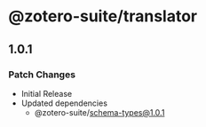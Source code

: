 # @zotero-suite/translator

## 1.0.1

### Patch Changes

- Initial Release
- Updated dependencies
  - @zotero-suite/schema-types@1.0.1
